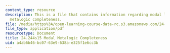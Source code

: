```yaml
---
content_type: resource
description: This is a file that contains information regarding modal logic modal
  metalogic completeness.
file: /media/https%3A/open-learning-course-data-rc.s3.amazonaws.com/24-244-modal-logic-spring-2015/a4ab6b46bc0763e9638ae325f1e6cc3b_MIT24_244S15_Completeness.pdf
file_type: application/pdf
resourcetype: Document
title: 24.244s15 Modal Metalogic Completeness
uid: a4ab6b46-bc07-63e9-638a-e325f1e6cc3b
---
```

